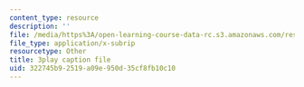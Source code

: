 ```yaml
---
content_type: resource
description: ''
file: /media/https%3A/open-learning-course-data-rc.s3.amazonaws.com/res-6-012-introduction-to-probability-spring-2018/322745b92519a09e950d35cf8fb10c10_yJsO5955ZE.srt
file_type: application/x-subrip
resourcetype: Other
title: 3play caption file
uid: 322745b9-2519-a09e-950d-35cf8fb10c10
---
```

